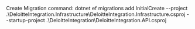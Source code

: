 Create Migration command:
dotnet ef migrations add InitialCreate --project .\DeloitteIntegration.Infrastructure\DeloitteIntegration.Infrastructure.csproj --startup-project .\DeloitteIntegration\DeloitteIntegration.API.csproj


